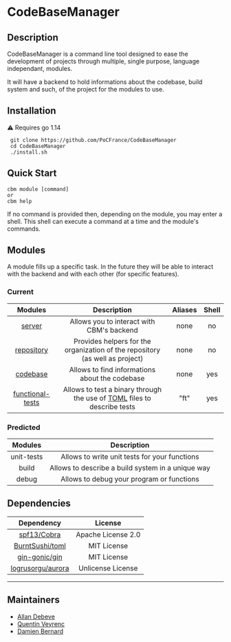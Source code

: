 # CodeBaseManager

## Description
CodeBaseManager is a command line tool designed to ease the development of projects through multiple, single purpose, language independant, modules.

It will have a backend to hold informations about the codebase, build system and such, of the project for the modules to use.

## Installation

:warning: Requires go 1.14
```
 git clone https://github.com/PoCFrance/CodeBaseManager
 cd CodeBaseManager
 ./install.sh
```
## Quick Start

```
cbm module [command]
or
cbm help
```

If no command is provided then, depending on the module, you may enter a shell. This shell can execute a command at a time and the module's commands.

## Modules
A module fills up a specific task. In the future they will be able to interact with the backend and with each other (for specific features).

### Current

|        Modules                             | Description | Aliases | Shell |
|:------------------------------------------:|:-----------:|:-------:|:-----:|
|[server](/modules/server/README.md)         | Allows you to interact with CBM's backend | none    | no |
|[repository](/modules/repository/README.md) | Provides helpers for the organization of the repository (as well as project) |none    | no |
|[codebase](/backend/codebase/README.md)     | Allows to find informations about the codebase  |none    | yes |
|[functional-tests](/modules/funcTests/README.md) | Allows to test a binary through the use of [TOML](https://github.com/toml-lang/toml) files to describe tests |"ft" | yes |

### Predicted

| Modules    | Description |
|:----------:|:-----------:|
| unit-tests | Allows to write unit tests for your functions |
| build      | Allows to describe a build system in a unique way |
| debug      | Allows to debug your program or functions |


## Dependencies

|                          Dependency                        |      License       |
|:----------------------------------------------------------:|:------------------:|
| [spf13/Cobra](https://github.com/spf13/cobra)              | Apache License 2.0 |
| [BurntSushi/toml](https://github.com/BurntSushi/toml)      | MIT License        |
| [gin-gonic/gin](https://github.com/gin-gonic/gin)          | MIT License        |
| [logrusorgu/aurora](https://github.com/logrusorgru/aurora) | Unlicense License  |


------------
## Maintainers

 - [Allan Debeve](https://github.com/Gfaim)
 - [Quentin Veyrenc](https://github.com/VrncQuentin)
 - [Damien Bernard](https://github.com/Encorpluptit)
